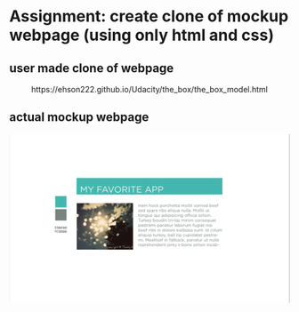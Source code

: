# Assignment: create clone of mockup webpage (using only html and css)

## user made clone of webpage

<p align="center">
https://ehson222.github.io/Udacity/the_box/the_box_model.html
</p>

## actual mockup webpage

<p align="center">
    <img src="https://github.com/ehson222/Udacity/blob/master/the_box/images/mockup.png" alt="Image" width="" height="" />
</p>



